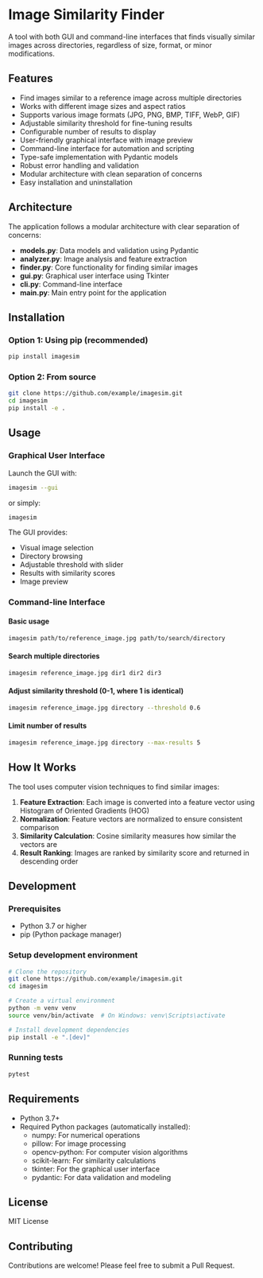 # Image Similarity Finder

A tool with both GUI and command-line interfaces that finds visually similar images across directories, regardless of size, format, or minor modifications.

## Features

- Find images similar to a reference image across multiple directories
- Works with different image sizes and aspect ratios
- Supports various image formats (JPG, PNG, BMP, TIFF, WebP, GIF)
- Adjustable similarity threshold for fine-tuning results
- Configurable number of results to display
- User-friendly graphical interface with image preview
- Command-line interface for automation and scripting
- Type-safe implementation with Pydantic models
- Robust error handling and validation
- Modular architecture with clean separation of concerns
- Easy installation and uninstallation

## Architecture

The application follows a modular architecture with clear separation of concerns:

- **models.py**: Data models and validation using Pydantic
- **analyzer.py**: Image analysis and feature extraction
- **finder.py**: Core functionality for finding similar images
- **gui.py**: Graphical user interface using Tkinter
- **cli.py**: Command-line interface
- **main.py**: Main entry point for the application

## Installation

### Option 1: Using pip (recommended)

```bash
pip install imagesim
```

### Option 2: From source

```bash
git clone https://github.com/example/imagesim.git
cd imagesim
pip install -e .
```

## Usage

### Graphical User Interface

Launch the GUI with:

```bash
imagesim --gui
```

or simply:

```bash
imagesim
```

The GUI provides:
- Visual image selection
- Directory browsing
- Adjustable threshold with slider
- Results with similarity scores
- Image preview

### Command-line Interface

#### Basic usage

```bash
imagesim path/to/reference_image.jpg path/to/search/directory
```

#### Search multiple directories

```bash
imagesim reference_image.jpg dir1 dir2 dir3
```

#### Adjust similarity threshold (0-1, where 1 is identical)

```bash
imagesim reference_image.jpg directory --threshold 0.6
```

#### Limit number of results

```bash
imagesim reference_image.jpg directory --max-results 5
```

## How It Works

The tool uses computer vision techniques to find similar images:

1. **Feature Extraction**: Each image is converted into a feature vector using Histogram of Oriented Gradients (HOG)
2. **Normalization**: Feature vectors are normalized to ensure consistent comparison
3. **Similarity Calculation**: Cosine similarity measures how similar the vectors are
4. **Result Ranking**: Images are ranked by similarity score and returned in descending order

## Development

### Prerequisites

- Python 3.7 or higher
- pip (Python package manager)

### Setup development environment

```bash
# Clone the repository
git clone https://github.com/example/imagesim.git
cd imagesim

# Create a virtual environment
python -m venv venv
source venv/bin/activate  # On Windows: venv\Scripts\activate

# Install development dependencies
pip install -e ".[dev]"
```

### Running tests

```bash
pytest
```

## Requirements

- Python 3.7+
- Required Python packages (automatically installed):
  - numpy: For numerical operations
  - pillow: For image processing
  - opencv-python: For computer vision algorithms
  - scikit-learn: For similarity calculations
  - tkinter: For the graphical user interface
  - pydantic: For data validation and modeling

## License

MIT License

## Contributing

Contributions are welcome! Please feel free to submit a Pull Request.
